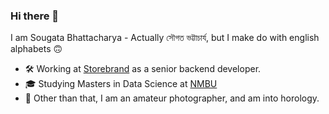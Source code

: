 ### Hi there 👋
I am Sougata Bhattacharya - Actually সৌগত ভট্টাচার্য, but I make do with english alphabets 🙃

- 🛠️ Working at [Storebrand](https://www.storebrand.no) as a senior backend developer.
- 🎓 Studying Masters in Data Science at [NMBU](https://www.nmbu.no/)
- 📸 Other than that, I am an amateur photographer, and am into horology.
